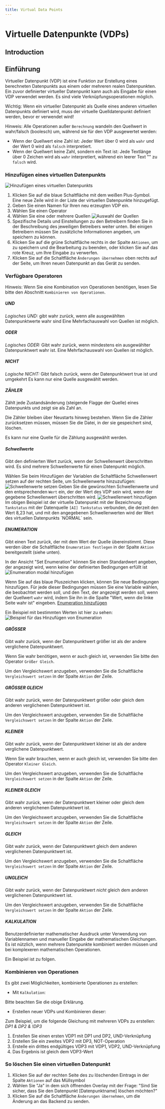 ```yaml
---
title: Virtual Data Points
---
```


# Virtuelle Datenpunkte (VDPs)

## Introduction

## Einführung

Virtueller Datenpunkt (VDP) ist eine Funktion zur Erstellung eines berechneten Datenpunkts aus einem oder mehreren realen Datenpunkten. Ein zuvor definierter virtueller Datenpunkt kann auch als Eingabe für einen VDP verwendet werden. Es sind viele Verknüpfungsoperationen möglich.

Wichtig: Wenn ein virtueller Datenpunkt als Quelle eines anderen virtuellen Datenpunkts definiert wird, muss der virtuelle Quelldatenpunkt definiert werden, bevor er verwendet wird!

Hinweis: Alle Operationen außer `Berechnung` wandeln den Quellwert in wahr/falsch (boolesch) um, während sie für den VDP ausgewertet werden:

- Wenn der Quellwert eine Zahl ist: Jeder Wert über 0 wird als `wahr` und der Wert 0 wird als `falsch` interpretiert.
- Wenn der Quellwert keine Zahl, sondern ein Text ist: Jede Textlänge über 0 Zeichen wird als `wahr` interpretiert, während ein leerer Text "" zu `falsch` wird.

### Hinzufügen eines virtuellen Datenpunkts

![ Hinzufügen eines virtuellen Datenpunkts](/img/vdp/add_vdp.png)

1. Klicken Sie auf die blaue Schaltfläche mit dem weißen Plus-Symbol. Eine neue Zeile wird in der Liste der virtuellen Datenpunkte hinzugefügt.
2. Geben Sie einen Namen für Ihren neu erzeugten VDP ein.
3. Wählen Sie einen Operator
4. Wählen Sie eine oder mehrere Quellen
   ![Auswahl der Quellen](/img/vdp/choose_source.png)
5. Spezifische Details und Einstellungen zu den Betreibern finden Sie in der Beschreibung des jeweiligen Betreibers weiter unten. Bei einigen Betreibern müssen Sie zusätzliche Informationen angeben, um speichern zu können.
6. Klicken Sie auf die grüne Schaltfläche rechts in der Spalte `Aktionen`, um zu speichern und die Bearbeitung zu beenden, oder klicken Sie auf das rote Kreuz, um Ihre Eingabe zu verwerfen.
7. Klicken Sie auf die Schaltfläche `Änderungen übernehmen` oben rechts auf der Seite, um Ihren neuen Datenpunkt an das Gerät zu senden.

### Verfügbare Operatoren

Hinweis: Wenn Sie eine Kombination von Operationen benötigen, lesen Sie bitte den Abschnitt `Kombinieren von Operationen`.

##### UND

_Logisches UND:_ gibt wahr zurück, wenn alle ausgewählten Datenpunktwerte wahr sind
Eine Mehrfachauswahl von Quellen ist möglich.

##### ODER

_Logisches ODER:_ Gibt wahr zurück, wenn mindestens ein ausgewählter Datenpunktwert wahr ist.
Eine Mehrfachauswahl von Quellen ist möglich.

##### NICHT

_Logische NICHT:_ Gibt falsch zurück, wenn der Datenpunktwert true ist und umgekehrt
Es kann nur eine Quelle ausgewählt werden.

##### ZÄHLER

Zählt jede Zustandsänderung (steigende Flagge der Quelle) eines Datenpunkts und zeigt sie als Zahl an.

Die Zähler bleiben über Neustarts hinweg bestehen. Wenn Sie die Zähler zurücksetzen müssen, müssen Sie die Datei, in der sie gespeichert sind, löschen.

Es kann nur eine Quelle für die Zählung ausgewählt werden.

##### Schwellwerte

Gibt den definierten Wert zurück, wenn der Schwellenwert überschritten wird. Es sind mehrere Schwellenwerte für einen Datenpunkt möglich.

Wählen Sie beim Hinzufügen der Variablen die Schaltfläche Schwellenwert setzen auf der rechten Seite, um Schwellenwerte hinzuzufügen:
![Schwellenwerte setzen](/img/vdp/set_threshold.png)
Geben Sie die gewünschten Schwellenwerte und den entsprechenden `Wert` ein, der der Wert des VDP sein wird, wenn der gegebene Schwellenwert überschritten wird.
![Schwellenwert hinzufügen](/img/vdp/add_threshold.png)
Im obigen Beispiel ist der virtuelle Datenpunkt mit der Bezeichnung `Tankstatus` mit der Datenquelle `[AI] Tankstatus` verbunden, die derzeit den Wert 8,23 hat, und mit den angegebenen Schwellenwerten wird der Wert des virtuellen Datenpunkts `NORMAL´ sein.

##### ENUMERATION

Gibt einen Text zurück, der mit dem Wert der Quelle übereinstimmt. Diese werden über die Schaltfläche `Enumeration festlegen` in der Spalte `Aktion` bereitgestellt (siehe unten).

In der Ansicht "Set Enumeration" können Sie einen Standardwert angeben, der angezeigt wird, wenn keine der definierten Bedingungen erfüllt ist
![Enumeration modal hinzufügen](/img/vdp/set_enum_default.png)

Wenn Sie auf das blaue Pluszeichen klicken, können Sie neue Bedingungen hinzufügen. Für jede dieser Bedingungen müssen Sie eine Variable wählen, die beobachtet werden soll, und den Text, der angezeigt werden soll, wenn der Quellwert `wahr` wird, indem Sie ihn in die Spalte "Wert, wenn die linke Seite wahr ist" eingeben.
[Enumeration hinzufügen](/img/vdp/set_enum_row.png)

Ein Beispiel mit bestimmten Werten ist hier zu sehen:
![Beispiel für das Hinzufügen von Enumeration](/img/vdp/set_enum_example.png)

##### GRÖSSER

Gibt wahr zurück, wenn der Datenpunktwert größer ist als der andere verglichene Datenpunktwert.

Wenn Sie wahr benötigen, wenn er auch gleich ist, verwenden Sie bitte den Operator `Größer Gleich`.

Um den Vergleichswert anzugeben, verwenden Sie die Schaltfläche `Vergleichswert setzen` in der Spalte `Aktion` der Zeile.

##### GRÖSSER GLEICH

Gibt wahr zurück, wenn der Datenpunktwert größer oder gleich dem anderen verglichenen Datenpunktwert ist.

Um den Vergleichswert anzugeben, verwenden Sie die Schaltfläche `Vergleichswert setzen` in der Spalte `Aktion` der Zeile.

##### KLEINER

Gibt wahr zurück, wenn der Datenpunktwert kleiner ist als der andere verglichene Datenpunktwert.

Wenn Sie wahr brauchen, wenn er auch gleich ist, verwenden Sie bitte den Operator `Kleiner Gleich`.

Um den Vergleichswert anzugeben, verwenden Sie die Schaltfläche `Vergleichswert setzen` in der Spalte `Aktion` der Zeile.

##### KLEINER GLEICH

Gibt wahr zurück, wenn der Datenpunktwert kleiner oder gleich dem anderen verglichenen Datenpunktwert ist.

Um den Vergleichswert anzugeben, verwenden Sie die Schaltfläche `Vergleichswert setzen` in der Spalte `Aktion` der Zeile.

##### GLEICH

Gibt wahr zurück, wenn der Datenpunktwert gleich dem anderen verglichenen Datenpunktwert ist.

Um den Vergleichswert anzugeben, verwenden Sie die Schaltfläche `Vergleichswert setzen` in der Spalte `Aktion` der Zeile.

##### UNGLEICH

Gibt wahr zurück, wenn der Datenpunktwert _nicht_ gleich dem anderen verglichenen Datenpunktwert ist.

Um den Vergleichswert anzugeben, verwenden Sie die Schaltfläche `Vergleichswert setzen` in der Spalte `Aktion` der Zeile.

##### KALKULATION

Benutzerdefinierter mathematischer Ausdruck unter Verwendung von Variablennamen und manueller Eingabe der mathematischen Gleichungen. Es ist nützlich, wenn mehrere Datenpunkte kombiniert werden müssen und bei komplexeren mathematischen Operationen.

Ein Beispiel ist zu folgen.

### Kombinieren von Operationen

Es gibt zwei Möglichkeiten, kombinierte Operationen zu erstellen:

- Mit `Kalkulation`:

Bitte beachten Sie die obige Erklärung.

- Erstellen neuer VDPs und Kombinieren dieser:

Zum Beispiel, um die folgende Gleichung mit mehreren VDPs zu erstellen: _DP1 & DP2 & !DP3_

1. Erstellen Sie einen ersten VDP1 mit DP1 und DP2, UND-Verknüpfung
2. Erstellen Sie ein zweites VDP2 mit DP3, NOT-Operation
3. Erstelle ein drittes endgültiges VDP3 mit VDP1, VDP2, UND-Verknüpfung
4. Das Ergebnis ist gleich dem VDP3-Wert

### So löschen Sie einen virtuellen Datenpunkt

1. Klicken Sie auf der rechten Seite des zu löschenden Eintrags in der Spalte `Aktionen` auf das Müllsymbol
2. Wählen Sie "Ja" in dem sich öffnenden Overlay mit der Frage: "Sind Sie sicher, dass Sie den Datenpunkt [Datenpunktname] löschen möchten?"
3. Klicken Sie auf die Schaltfläche `Änderungen übernehmen`, um die Änderung an das Backend zu senden.
